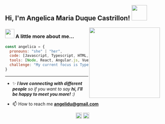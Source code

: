 
<!-- ### Hi there 👋 -->

<h2> Hi, I'm Angelica Maria Duque Castrillon! <img src="https://media.giphy.com/media/mGcNjsfWAjY5AEZNw6/giphy.gif" width="50"></h2>
<img align='right' src="https://media.giphy.com/media/dWxO36Jzd6bTSt5dIY/source.gif" width="230">

### <img src="https://media.giphy.com/media/PnPU4lNu6EJn7Yl8fz/source.gif" width="30"> A little more about me...  

```javascript
const angelica = {
  pronouns: "she" | "her",
  code: [Javascript, Typescript, HTML, CSS, SASS],
  tools: [Node, React, Angular.js, Vue, Redux, Zustand, Next.js, Remix, Nest, Tailwind, Chakra UI, Firebase],
  challenge: "My current focus is TypeScript, React.js, Python, and AI."
}
```
---

<!-- <img src="https://media.giphy.com/media/LnQjpWaON8nhr21vNW/giphy.gif" width="60">  -->
- ✨ <em><b>I love connecting with different people</b> so if you want to say <b>hi, I'll be happy to meet you more!</b> :)</em>


- 📫 How to reach me **angelidu@gmail.com**

<!-- <p align="center">
<img src="https://devicons.github.io/devicon/devicon.git/icons/react/react-original-wordmark.svg" alt="react" width="20" height="20"/>
<img src="https://devicons.github.io/devicon/devicon.git/icons/bootstrap/bootstrap-plain.svg" alt="bootstrap" width="20" height="20"/>
<img src="https://devicons.github.io/devicon/devicon.git/icons/html5/html5-original-wordmark.svg" alt="html5" width="20" height="20"/>
<img src="https://devicons.github.io/devicon/devicon.git/icons/javascript/javascript-original.svg" alt="javascript" width="20" height="20"/>
</p> -->

<p align="center">
<a href="https://codepen.io/AngieMCastrillon" target="blank"><img align="center" src="https://cdn.jsdelivr.net/npm/simple-icons@3.0.1/icons/codepen.svg" alt="angelicaMD" height="20" width="20" /></a>
<a href="https://linkedin.com/in/angélica-maría-duque-castrillón-ba833810b" target="blank"><img align="center" src="https://cdn.jsdelivr.net/npm/simple-icons@3.0.1/icons/linkedin.svg" alt="willyprados" height="20" width="20" /></a>

</p>

<!-- ---

⭐️ From (https://github.com/Thaiane) -->
